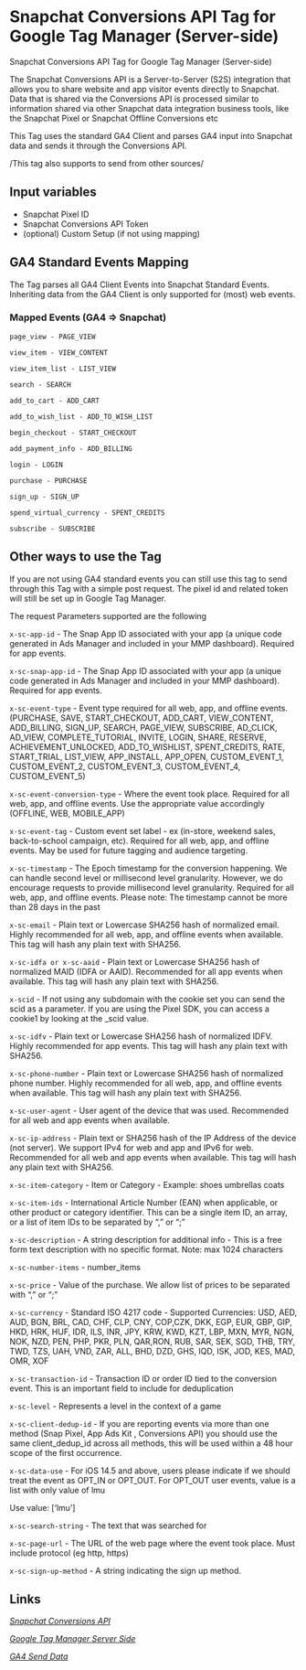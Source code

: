# Snapchat Conversions API Tag for Google Tag Manager (Server-side)
Snapchat Conversions API Tag for Google Tag Manager (Server-side)

The Snapchat Conversions API is a Server-to-Server (S2S) integration that allows you to share website and app visitor events directly to Snapchat. Data that is shared via the Conversions API is processed similar to information shared via other Snapchat data integration business tools, like the Snapchat Pixel or Snapchat Offline Conversions etc

This Tag uses the standard GA4 Client and parses GA4 input into Snapchat data and sends it through the Conversions API.

/This tag also supports to send from other sources/

## Input variables
* Snapchat Pixel ID
* Snapchat Conversions API Token
* (optional) Custom Setup (if not using mapping)

## GA4 Standard Events Mapping
The Tag parses all GA4 Client Events into Snapchat Standard Events.  Inheriting data from the GA4 Client is only supported for (most) web events.

### Mapped Events (GA4 => Snapchat)

  `page_view - PAGE_VIEW`

  `view_item - VIEW_CONTENT`

  `view_item_list - LIST_VIEW`

  `search - SEARCH`

  `add_to_cart - ADD_CART`

  `add_to_wish_list - ADD_TO_WISH_LIST`

  `begin_checkout - START_CHECKOUT`

  `add_payment_info - ADD_BILLING`

  `login - LOGIN`

  `purchase - PURCHASE`

  `sign_up - SIGN_UP`

  `spend_virtual_currency - SPENT_CREDITS`

  `subscribe - SUBSCRIBE`

## Other ways to use the Tag
If you are not using GA4 standard events you can still use this tag to send through this Tag with a simple post request. The pixel id and related token will still be set up in Google Tag Manager.

The request Parameters supported are the following

`x-sc-app-id` - The Snap App ID associated with your app (a unique code generated in Ads Manager and included in your MMP dashboard). Required for app events.

`x-sc-snap-app-id` - The Snap App ID associated with your app (a unique code generated in Ads Manager and included in your MMP dashboard). Required for app events.

`x-sc-event-type` - Event type required for all web, app, and offline events. (PURCHASE, SAVE, START_CHECKOUT, ADD_CART, VIEW_CONTENT, ADD_BILLING, SIGN_UP, SEARCH, PAGE_VIEW, SUBSCRIBE, AD_CLICK, AD_VIEW, COMPLETE_TUTORIAL, INVITE, LOGIN, SHARE, RESERVE, ACHIEVEMENT_UNLOCKED, ADD_TO_WISHLIST, SPENT_CREDITS, RATE, START_TRIAL, LIST_VIEW, APP_INSTALL, APP_OPEN, CUSTOM_EVENT_1, CUSTOM_EVENT_2, CUSTOM_EVENT_3, CUSTOM_EVENT_4, CUSTOM_EVENT_5)

`x-sc-event-conversion-type` - Where the event took place. Required for all web, app, and offline events. Use the appropriate value accordingly (OFFLINE, WEB, MOBILE_APP)

`x-sc-event-tag`  - Custom event set label - ex (in-store, weekend sales, back-to-school campaign, etc). Required for all web, app, and offline events. May be used for future tagging and audience targeting.

`x-sc-timestamp` - The Epoch timestamp for the conversion happening. We can handle second level or millisecond level granularity. However, we do encourage requests to provide millisecond level granularity. Required for all web, app, and offline events. Please note: The timestamp cannot be more than 28 days in the past

`x-sc-email` - Plain text or Lowercase SHA256 hash of normalized email. Highly recommended for all web, app, and offline events when available. This tag will hash any plain text with SHA256.

 `x-sc-idfa or x-sc-aaid` - Plain text or Lowercase SHA256 hash of normalized MAID (IDFA or AAID). Recommended for all app events when available. This tag will hash any plain text with SHA256.

`x-scid` - If not using any subdomain with the cookie set you can send the scid as a parameter.  If you are using the Pixel SDK, you can access a cookie1 by looking at the _scid value.

`x-sc-idfv` - Plain text or Lowercase SHA256 hash of normalized IDFV. Highly recommended for app events. This tag will hash any plain text with SHA256.

`x-sc-phone-number` - Plain text or Lowercase SHA256 hash of normalized phone number. Highly recommended for all web, app, and offline events when available. This tag will hash any plain text with SHA256.

`x-sc-user-agent` - User agent of the device that was used. Recommended for all web and app events when available.

`x-sc-ip-address` - Plain text or SHA256 hash of the IP Address of the device (not server). We support IPv4 for web and app and IPv6 for web. Recommended for all web and app events when available.  This tag will hash any plain text with SHA256.

`x-sc-item-category` - Item or Category  - Example:
shoes
umbrellas
coats

`x-sc-item-ids` - International Article Number (EAN) when applicable, or other product or category identifier. This can be a single item ID, an array, or a list of item IDs to be separated by “,” or “;” 

`x-sc-description` - A string description for additional info - This is a free form text description with no specific format. Note: max 1024 characters

`x-sc-number-items` - number_items

`x-sc-price` - Value of the purchase. We allow list of prices to be separated with “,” or “;”

`x-sc-currency` - Standard ISO 4217 code - Supported Currencies: USD, AED, AUD, BGN, BRL, CAD, CHF, CLP, CNY, COP,CZK, DKK, EGP, EUR, GBP, GIP, HKD, HRK, HUF, IDR, ILS, INR, JPY, KRW, KWD, KZT, LBP, MXN, MYR, NGN, NOK, NZD, PEN, PHP, PKR, PLN, QAR,RON, RUB, SAR, SEK, SGD, THB, TRY, TWD, TZS, UAH, VND, ZAR, ALL, BHD, DZD, GHS, IQD, ISK, JOD, KES, MAD, OMR, XOF

`x-sc-transaction-id` - Transaction ID or order ID tied to the conversion event. This is an important field to include for deduplication

`x-sc-level` - Represents a level in the context of a game

`x-sc-client-dedup-id` - If you are reporting events via more than one method (Snap Pixel, App Ads Kit , Conversions API) you should use the same client_dedup_id across all methods, this will be used within a 48 hour scope of the first occurrence.

`x-sc-data-use` - For iOS 14.5 and above, users please indicate if we should treat the event as OPT_IN or OPT_OUT. For OPT_OUT user events, value is a list with only value of lmu 

Use value: [‘lmu’]

`x-sc-search-string` - The text that was searched for

`x-sc-page-url` - The URL of the web page where the event took place. Must include protocol (eg http, https)

`x-sc-sign-up-method` - A string indicating the sign up method.


## Links
[_Snapchat Conversions API_](https://marketingapi.snapchat.com/docs/conversion.html)

[_Google Tag Manager Server Side_](https://developers.google.com/tag-platform/tag-manager/server-side)

[_GA4 Send Data_](https://developers.google.com/tag-platform/tag-manager/server-side/send-data)

